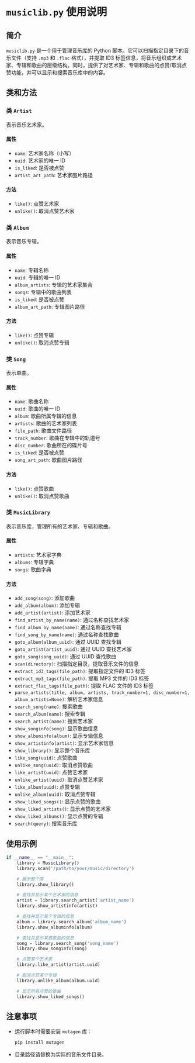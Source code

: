 # `musiclib.py` 使用说明

## 简介

`musiclib.py` 是一个用于管理音乐库的 Python 脚本。它可以扫描指定目录下的音乐文件（支持 `.mp3` 和 `.flac` 格式），并提取 ID3 标签信息，将音乐组织成艺术家、专辑和歌曲的层级结构。同时，提供了对艺术家、专辑和歌曲的点赞/取消点赞功能，并可以显示和搜索音乐库中的内容。

## 类和方法

### 类 `Artist`

表示音乐艺术家。

#### 属性

- `name`: 艺术家名称（小写）
- `uuid`: 艺术家的唯一 ID
- `is_liked`: 是否被点赞
- `artist_art_path`: 艺术家图片路径

#### 方法

- `like()`: 点赞艺术家
- `unlike()`: 取消点赞艺术家

### 类 `Album`

表示音乐专辑。

#### 属性

- `name`: 专辑名称
- `uuid`: 专辑的唯一 ID
- `album_artists`: 专辑的艺术家集合
- `songs`: 专辑中的歌曲列表
- `is_liked`: 是否被点赞
- `album_art_path`: 专辑图片路径

#### 方法

- `like()`: 点赞专辑
- `unlike()`: 取消点赞专辑

### 类 `Song`

表示单曲。

#### 属性

- `name`: 歌曲名称
- `uuid`: 歌曲的唯一 ID
- `album`: 歌曲所属专辑的信息
- `artists`: 歌曲的艺术家列表
- `file_path`: 歌曲文件路径
- `track_number`: 歌曲在专辑中的轨道号
- `disc_number`: 歌曲所在的碟片号
- `is_liked`: 是否被点赞
- `song_art_path`: 歌曲图片路径

#### 方法

- `like()`: 点赞歌曲
- `unlike()`: 取消点赞歌曲

### 类 `MusicLibrary`

表示音乐库，管理所有的艺术家、专辑和歌曲。

#### 属性

- `artists`: 艺术家字典
- `albums`: 专辑字典
- `songs`: 歌曲字典

#### 方法

- `add_song(song)`: 添加歌曲
- `add_album(album)`: 添加专辑
- `add_artist(artist)`: 添加艺术家
- `find_artist_by_name(name)`: 通过名称查找艺术家
- `find_album_by_name(name)`: 通过名称查找专辑
- `find_song_by_name(name)`: 通过名称查找歌曲
- `goto_album(album_uuid)`: 通过 UUID 查找专辑
- `goto_artist(artist_uuid)`: 通过 UUID 查找艺术家
- `goto_song(song_uuid)`: 通过 UUID 查找歌曲
- `scan(directory)`: 扫描指定目录，提取音乐文件的信息
- `extract_id3_tags(file_path)`: 提取指定文件的 ID3 标签
- `extract_mp3_tags(file_path)`: 提取 MP3 文件的 ID3 标签
- `extract_flac_tags(file_path)`: 提取 FLAC 文件的 ID3 标签
- `parse_artists(title, album, artists, track_number=1, disc_number=1, album_artists=None)`: 解析艺术家信息
- `search_song(name)`: 搜索歌曲
- `search_album(name)`: 搜索专辑
- `search_artist(name)`: 搜索艺术家
- `show_songinfo(song)`: 显示歌曲信息
- `show_albuminfo(album)`: 显示专辑信息
- `show_artistinfo(artist)`: 显示艺术家信息
- `show_library()`: 显示整个音乐库
- `like_song(uuid)`: 点赞歌曲
- `unlike_song(uuid)`: 取消点赞歌曲
- `like_artist(uuid)`: 点赞艺术家
- `unlike_artist(uuid)`: 取消点赞艺术家
- `like_album(uuid)`: 点赞专辑
- `unlike_album(uuid)`: 取消点赞专辑
- `show_liked_songs()`: 显示点赞的歌曲
- `show_liked_artists()`: 显示点赞的艺术家
- `show_liked_albums()`: 显示点赞的专辑
- `search(query)`: 搜索音乐库

## 使用示例

```python
if __name__ == "__main__":
    library = MusicLibrary()
    library.scan('/path/to/your/music/directory')

    # 展示整个库
    library.show_library()

    # 查找并显示某个艺术家的信息
    artist = library.search_artist('artist_name')
    library.show_artistinfo(artist)

    # 查找并显示某个专辑的信息
    album = library.search_album('album_name')
    library.show_albuminfo(album)

    # 查找并显示某首歌曲的信息
    song = library.search_song('song_name')
    library.show_songinfo(song)

    # 点赞某个艺术家
    library.like_artist(artist.uuid)

    # 取消点赞某个专辑
    library.unlike_album(album.uuid)

    # 显示所有点赞的歌曲
    library.show_liked_songs()
```

## 注意事项

- 运行脚本时需要安装 `mutagen` 库：
  ```sh
  pip install mutagen
  ```
- 目录路径请替换为实际的音乐文件目录。